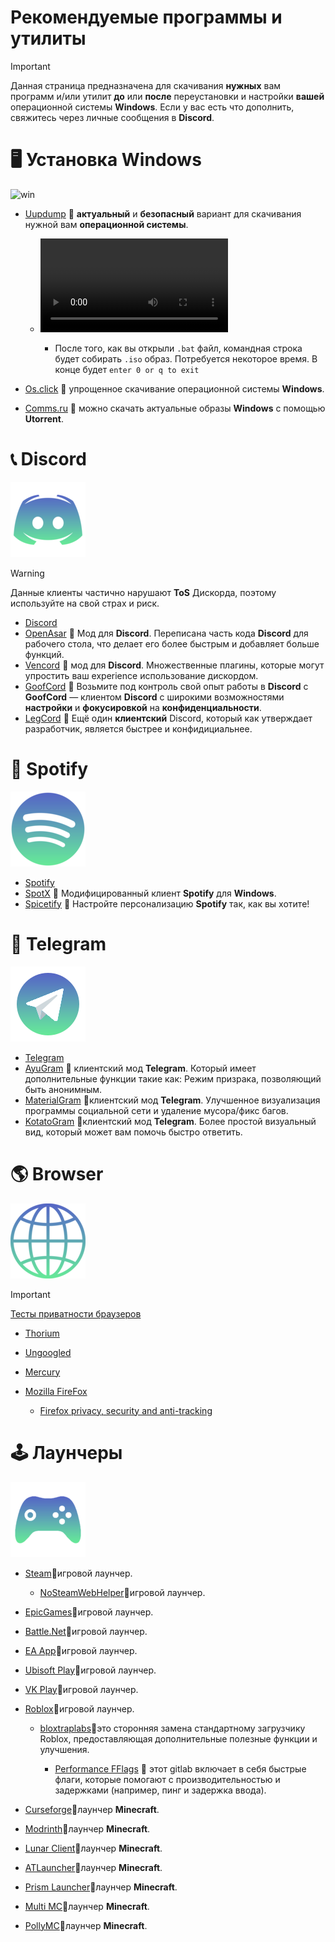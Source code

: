 # Рекомендуемые программы и утилиты
> [!Important]
> Данная страница предназначена для скачивания **нужных** вам программ и/или утилит **до** или **после** переустановки и настройки **вашей** операционной системы **Windows**. Если у вас есть что дополнить, свяжитесь через личные сообщения в **Discord**.

# 🖥️ Установка Windows

![win](https://github.com/user-attachments/assets/a3f9f159-d6b7-4f07-bde2-8b811f16a8a6)

- [Uupdump](https://uupdump.net/) 🔸 **актуальный** и **безопасный** вариант для скачивания нужной вам **операционной системы**. 

  - ![Гайд по установке](https://github.com/Seniroad/Computer-RU-Setup-guide/blob/cf5c14d21d13b27921eae392ae1ccbbefa61316b/docs/uupdump_guide.mp4)

     - После того, как вы открыли `.bat` файл, командная строка будет собирать `.iso` образ. Потребуется некоторое время. В конце будет `enter 0 or q to exit`

- [Os.click](https://os.click/en) 🔸 упрощенное скачивание операционной системы **Windows**.
- [Comms.ru](https://www.comss.ru/page.php?id=10053) 🔸 можно скачать актуальные образы **Windows** с помощью **Utorrent**.


# 📞 Discord

![alt text](discord_update.png)

> [!WARNING]
> Данные клиенты частично нарушают **ToS** Дискорда, поэтому используйте на свой страх и риск.
- [Discord](https://discord.com/)
- [OpenAsar](https://openasar.dev/) 🔹 Мод для **Discord**. Переписана часть кода **Discord** для рабочего стола, что делает его более быстрым и добавляет больше функций.
- [Vencord](https://vencord.dev/) 🔹 мод для **Discord**. Множественные плагины, которые могут упростить ваш experience использование дискордом.
- [GoofCord](https://github.com/Milkshiift/GoofCord) 🔹 Возьмите под контроль свой опыт работы в **Discord** с **GoofCord** — клиентом **Discord** с широкими возможностями **настройки** и **фокусировкой** на **конфиденциальности**.
- [LegCord](https://legcord.app/) 🔹 Ещё один **клиентский** Discord, который как утверждает разработчик, является быстрее и конфидициальнее.

# 🎵 Spotify

![alt text](spotify.png)

- [Spotify](https://www.spotify.com/de-en/download/other/) 
- [SpotX](https://github.com/SpotX-Official/SpotX) 🔸 Модифицированный клиент **Spotify** для **Windows**.
- [Spicetify](https://spicetify.app/) 🔸 Настройте персонализацию **Spotify** так, как вы хотите!

# 📘 Telegram

![alt text](telegram120.png)

- [Telegram](https://desktop.telegram.org/)
- [AyuGram](https://github.com/AyuGram/AyuGramDesktop) 🔹 клиентский мод **Telegram**. Который имеет дополнительные функции такие как: Режим призрака, позволяющий быть анонимным.
- [MaterialGram](https://github.com/kukuruzka165/materialgram) 🔹клиентский мод **Telegram**. Улучшенное визуализация программы социальной сети и удаление мусора/фикс багов.
- [KotatoGram](https://github.com/kotatogram/kotatogram-desktop) 🔹клиентский мод **Telegram**. Более простой визуальный вид, который может вам помочь быстро ответить.

# 🌎 Browser

![alt text](browser.png)

> [!Important]
> [Тесты приватности браузеров](https://privacytests.org/) 

- [Thorium](https://www.majorgeeks.com/files/details/thorium_browser.html)
- [Ungoogled](https://github.com/ungoogled-software/ungoogled-chromium-windows/releases)
- [Mercury](https://github.com/Alex313031/Mercury/releases/tag/v.129.0.2)
- [Mozilla FireFox](https://www.mozilla.org/en-US/firefox/new/)

  - [Firefox privacy, security and anti-tracking](https://github.com/arkenfox/user.js)

# 🕹️ Лаунчеры

![alt text](gaming_logo.png)

- [Steam](https://store.steampowered.com/about/)🔸игровой лаунчер.
  - [NoSteamWebHelper](https://github.com/Aetopia/NoSteamWebHelper)🔸игровой лаунчер.
- [EpicGames](https://store.epicgames.com/en-US/)🔸игровой лаунчер.
- [Battle.Net](https://us.shop.battle.net/ru-ru)🔸игровой лаунчер.
- [EA App](https://www.ea.com/ea-app)🔸игровой лаунчер.
- [Ubisoft Play](https://www.ubisoft.com/en-gb/ubisoft-connect)🔸игровой лаунчер.
- [VK Play](https://vkplay.ru/)🔸игровой лаунчер.


- [Roblox](https://www.roblox.com/)🔸игровой лаунчер.
  
  - [bloxtraplabs](https://github.com/bloxstraplabs/bloxstrap)🔸это сторонняя замена стандартному загрузчику Roblox, предоставляющая дополнительные полезные функции и улучшения.
  
    - [Performance FFlags](https://gitlab.com/kjwl/roblox-client-optimizer/-/blob/performance-fflags/README.md#performance-fflags) 🔸 этот gitlab включает в себя быстрые флаги, которые помогают с производительностью и задержками (например, пинг и задержка ввода).


- [Curseforge](https://www.curseforge.com/)🔸лаунчер **Minecraft**.
- [Modrinth](https://modrinth.com/)🔸лаунчер **Minecraft**.
- [Lunar Client](https://www.lunarclient.com/)🔸лаунчер **Minecraft**.
- [ATLauncher](https://atlauncher.com/)🔸лаунчер **Minecraft**.
- [Prism Launcher](https://prismlauncher.org/)🔸лаунчер **Minecraft**.
- [Multi MC](https://multimc.org/)🔸лаунчер **Minecraft**.
- [PollyMC](https://github.com/fn2006/PollyMC)🔸лаунчер **Minecraft**.